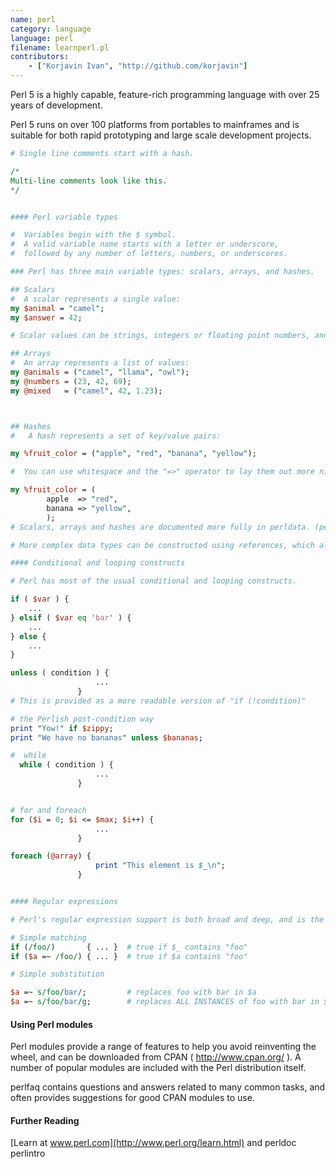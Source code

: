 ```yaml
---
name: perl
category: language
language: perl
filename: learnperl.pl
contributors:
    - ["Korjavin Ivan", "http://github.com/korjavin"]
---
```


Perl 5 is a highly capable, feature-rich programming language with over 25 years of development.

Perl 5 runs on over 100 platforms from portables to mainframes and is suitable for both rapid prototyping and large scale development projects.

```perl
# Single line comments start with a hash.

/*
Multi-line comments look like this.
*/


#### Perl variable types

#  Variables begin with the $ symbol.
#  A valid variable name starts with a letter or underscore,
#  followed by any number of letters, numbers, or underscores.

### Perl has three main variable types: scalars, arrays, and hashes.

## Scalars
#  A scalar represents a single value:
my $animal = "camel";
my $answer = 42;

# Scalar values can be strings, integers or floating point numbers, and Perl will automatically convert between them as required.

## Arrays
#  An array represents a list of values:
my @animals = ("camel", "llama", "owl");
my @numbers = (23, 42, 69);
my @mixed   = ("camel", 42, 1.23);



## Hashes
#   A hash represents a set of key/value pairs:

my %fruit_color = ("apple", "red", "banana", "yellow");

#  You can use whitespace and the "=>" operator to lay them out more nicely:

my %fruit_color = (
        apple  => "red",
        banana => "yellow",
        );
# Scalars, arrays and hashes are documented more fully in perldata. (perldoc perldata).

# More complex data types can be constructed using references, which allow you to build lists and hashes within lists and hashes.

#### Conditional and looping constructs

# Perl has most of the usual conditional and looping constructs.

if ( $var ) {
    ...
} elsif ( $var eq 'bar' ) {
    ...
} else {
    ...
}

unless ( condition ) {
                   ...
               }
# This is provided as a more readable version of "if (!condition)"

# the Perlish post-condition way
print "Yow!" if $zippy;
print "We have no bananas" unless $bananas;

#  while
  while ( condition ) {
                   ...
               }


# for and foreach
for ($i = 0; $i <= $max; $i++) {
                   ...
               }

foreach (@array) {
                   print "This element is $_\n";
               }


#### Regular expressions

# Perl's regular expression support is both broad and deep, and is the subject of lengthy documentation in perlrequick, perlretut, and elsewhere.  However, in short:

# Simple matching
if (/foo/)       { ... }  # true if $_ contains "foo"
if ($a =~ /foo/) { ... }  # true if $a contains "foo"

# Simple substitution

$a =~ s/foo/bar/;         # replaces foo with bar in $a
$a =~ s/foo/bar/g;        # replaces ALL INSTANCES of foo with bar in $a


```

#### Using Perl modules

Perl modules provide a range of features to help you avoid reinventing the wheel, and can be downloaded from CPAN ( http://www.cpan.org/ ).  A number of popular modules are included with the Perl distribution itself.

perlfaq contains questions and answers related to many common tasks, and often provides suggestions for good CPAN modules to use.

#### Further Reading

[Learn at www.perl.com](http://www.perl.org/learn.html)
 and perldoc perlintro
